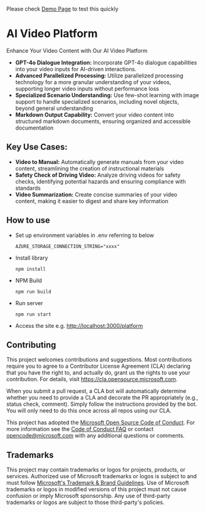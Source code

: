 Please check [Demo Page](https://ai-video-platform-internal.azurewebsites.net/platform) to test this quickly

# AI Video Platform
Enhance Your Video Content with Our AI Video Platform
- **GPT-4o Dialogue Integration:** Incorporate GPT-4o dialogue capabilities into your video inputs for AI-driven interactions.
- **Advanced Parallelized Processing:** Utilize parallelized processing technology for a more granular understanding of your videos, supporting longer video inputs without performance loss
- **Specialized Scenario Understanding:** Use few-shot learning with image support to handle specialized scenarios, including novel objects, beyond general understanding
- **Markdown Output Capability:** Convert your video content into structured markdown documents, ensuring organized and accessible documentation

## Key Use Cases:
- **Video to Manual:** Automatically generate manuals from your video content, streamlining the creation of instructional materials
- **Safety Check of Driving Video:** Analyze driving videos for safety checks, identifying potential hazards and ensuring compliance with standards
- **Video Summarization:** Create concise summaries of your video content, making it easier to digest and share key information


## How to use
- Set up environment variables in .env referring to below
    ```
    AZURE_STORAGE_CONNECTION_STRING="xxxx"
    ```
- Install library
    ```
    npm install
    ```
- NPM Build
  ```
  npm run build
  ```
- Run server
  ```
  npm run start
  ```
- Access the site e.g. [http://localhost:3000/platform](http://localhost:3000/platform)

## Contributing

This project welcomes contributions and suggestions.  Most contributions require you to agree to a
Contributor License Agreement (CLA) declaring that you have the right to, and actually do, grant us
the rights to use your contribution. For details, visit https://cla.opensource.microsoft.com.

When you submit a pull request, a CLA bot will automatically determine whether you need to provide
a CLA and decorate the PR appropriately (e.g., status check, comment). Simply follow the instructions
provided by the bot. You will only need to do this once across all repos using our CLA.

This project has adopted the [Microsoft Open Source Code of Conduct](https://opensource.microsoft.com/codeofconduct/).
For more information see the [Code of Conduct FAQ](https://opensource.microsoft.com/codeofconduct/faq/) or
contact [opencode@microsoft.com](mailto:opencode@microsoft.com) with any additional questions or comments.

## Trademarks

This project may contain trademarks or logos for projects, products, or services. Authorized use of Microsoft 
trademarks or logos is subject to and must follow 
[Microsoft's Trademark & Brand Guidelines](https://www.microsoft.com/en-us/legal/intellectualproperty/trademarks/usage/general).
Use of Microsoft trademarks or logos in modified versions of this project must not cause confusion or imply Microsoft sponsorship.
Any use of third-party trademarks or logos are subject to those third-party's policies.
